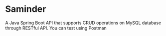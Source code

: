 # Saminder

A Java Spring Boot API that supports CRUD operations on MySQL database through RESTful API. You can test using Postman
